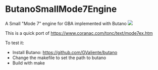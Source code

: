 # ButanoSmallMode7Engine
A Small "Mode 7" engine for GBA implemented with Butano
![](example.gif)


This is a quick port of https://www.coranac.com/tonc/text/mode7ex.htm

To test it:
 * Install Butano: https://github.com/GValiente/butano
 * Change the makefile to set the path to butano
 * Build with make

